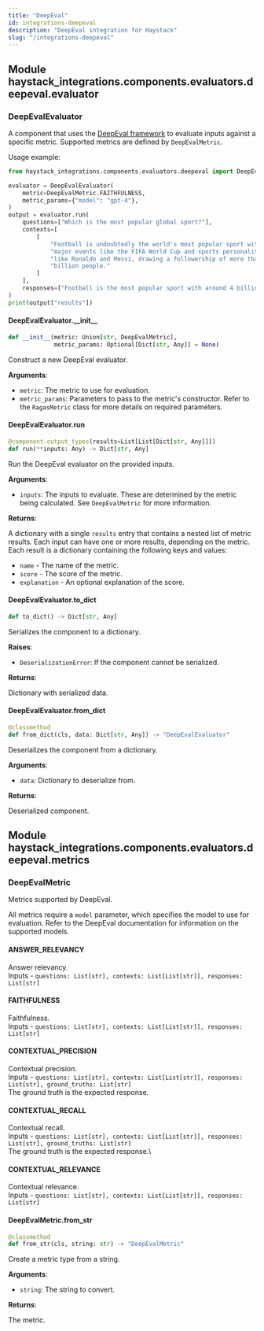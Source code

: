 ```yaml
---
title: "DeepEval"
id: integrations-deepeval
description: "DeepEval integration for Haystack"
slug: "/integrations-deepeval"
---
```


<a id="haystack_integrations.components.evaluators.deepeval.evaluator"></a>

## Module haystack\_integrations.components.evaluators.deepeval.evaluator

<a id="haystack_integrations.components.evaluators.deepeval.evaluator.DeepEvalEvaluator"></a>

### DeepEvalEvaluator

A component that uses the [DeepEval framework](https://docs.confident-ai.com/docs/evaluation-introduction)
to evaluate inputs against a specific metric. Supported metrics are defined by `DeepEvalMetric`.

Usage example:
```python
from haystack_integrations.components.evaluators.deepeval import DeepEvalEvaluator, DeepEvalMetric

evaluator = DeepEvalEvaluator(
    metric=DeepEvalMetric.FAITHFULNESS,
    metric_params={"model": "gpt-4"},
)
output = evaluator.run(
    questions=["Which is the most popular global sport?"],
    contexts=[
        [
            "Football is undoubtedly the world's most popular sport with"
            "major events like the FIFA World Cup and sports personalities"
            "like Ronaldo and Messi, drawing a followership of more than 4"
            "billion people."
        ]
    ],
    responses=["Football is the most popular sport with around 4 billion" "followers worldwide"],
)
print(output["results"])
```

<a id="haystack_integrations.components.evaluators.deepeval.evaluator.DeepEvalEvaluator.__init__"></a>

#### DeepEvalEvaluator.\_\_init\_\_

```python
def __init__(metric: Union[str, DeepEvalMetric],
             metric_params: Optional[Dict[str, Any]] = None)
```

Construct a new DeepEval evaluator.

**Arguments**:

- `metric`: The metric to use for evaluation.
- `metric_params`: Parameters to pass to the metric's constructor.
Refer to the `RagasMetric` class for more details
on required parameters.

<a id="haystack_integrations.components.evaluators.deepeval.evaluator.DeepEvalEvaluator.run"></a>

#### DeepEvalEvaluator.run

```python
@component.output_types(results=List[List[Dict[str, Any]]])
def run(**inputs: Any) -> Dict[str, Any]
```

Run the DeepEval evaluator on the provided inputs.

**Arguments**:

- `inputs`: The inputs to evaluate. These are determined by the
metric being calculated. See `DeepEvalMetric` for more
information.

**Returns**:

A dictionary with a single `results` entry that contains
a nested list of metric results. Each input can have one or more
results, depending on the metric. Each result is a dictionary
containing the following keys and values:
- `name` - The name of the metric.
- `score` - The score of the metric.
- `explanation` - An optional explanation of the score.

<a id="haystack_integrations.components.evaluators.deepeval.evaluator.DeepEvalEvaluator.to_dict"></a>

#### DeepEvalEvaluator.to\_dict

```python
def to_dict() -> Dict[str, Any]
```

Serializes the component to a dictionary.

**Raises**:

- `DeserializationError`: If the component cannot be serialized.

**Returns**:

Dictionary with serialized data.

<a id="haystack_integrations.components.evaluators.deepeval.evaluator.DeepEvalEvaluator.from_dict"></a>

#### DeepEvalEvaluator.from\_dict

```python
@classmethod
def from_dict(cls, data: Dict[str, Any]) -> "DeepEvalEvaluator"
```

Deserializes the component from a dictionary.

**Arguments**:

- `data`: Dictionary to deserialize from.

**Returns**:

Deserialized component.

<a id="haystack_integrations.components.evaluators.deepeval.metrics"></a>

## Module haystack\_integrations.components.evaluators.deepeval.metrics

<a id="haystack_integrations.components.evaluators.deepeval.metrics.DeepEvalMetric"></a>

### DeepEvalMetric

Metrics supported by DeepEval.

All metrics require a `model` parameter, which specifies
the model to use for evaluation. Refer to the DeepEval
documentation for information on the supported models.

<a id="haystack_integrations.components.evaluators.deepeval.metrics.DeepEvalMetric.ANSWER_RELEVANCY"></a>

#### ANSWER\_RELEVANCY

Answer relevancy.\
Inputs - `questions: List[str], contexts: List[List[str]], responses: List[str]`

<a id="haystack_integrations.components.evaluators.deepeval.metrics.DeepEvalMetric.FAITHFULNESS"></a>

#### FAITHFULNESS

Faithfulness.\
Inputs - `questions: List[str], contexts: List[List[str]], responses: List[str]`

<a id="haystack_integrations.components.evaluators.deepeval.metrics.DeepEvalMetric.CONTEXTUAL_PRECISION"></a>

#### CONTEXTUAL\_PRECISION

Contextual precision.\
Inputs - `questions: List[str], contexts: List[List[str]], responses: List[str], ground_truths: List[str]`\
The ground truth is the expected response.

<a id="haystack_integrations.components.evaluators.deepeval.metrics.DeepEvalMetric.CONTEXTUAL_RECALL"></a>

#### CONTEXTUAL\_RECALL

Contextual recall.\
Inputs - `questions: List[str], contexts: List[List[str]], responses: List[str], ground_truths: List[str]`\
The ground truth is the expected response.\

<a id="haystack_integrations.components.evaluators.deepeval.metrics.DeepEvalMetric.CONTEXTUAL_RELEVANCE"></a>

#### CONTEXTUAL\_RELEVANCE

Contextual relevance.\
Inputs - `questions: List[str], contexts: List[List[str]], responses: List[str]`

<a id="haystack_integrations.components.evaluators.deepeval.metrics.DeepEvalMetric.from_str"></a>

#### DeepEvalMetric.from\_str

```python
@classmethod
def from_str(cls, string: str) -> "DeepEvalMetric"
```

Create a metric type from a string.

**Arguments**:

- `string`: The string to convert.

**Returns**:

The metric.
